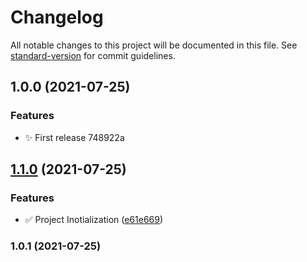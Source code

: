 # Changelog

All notable changes to this project will be documented in this file. See [standard-version](https://github.com/conventional-changelog/standard-version) for commit guidelines.

## 1.0.0 (2021-07-25)


### Features

* :sparkles: First release 748922a

## [1.1.0](https://github.com/junyao-d/flickr-app/compare/v1.0.1...v1.1.0) (2021-07-25)


### Features

* :white_check_mark: Project Inotialization ([e61e669](https://github.com/junyao-d/flickr-app/commit/e61e669bae14c260174fd06250bd4ce01166d301))

### 1.0.1 (2021-07-25)
